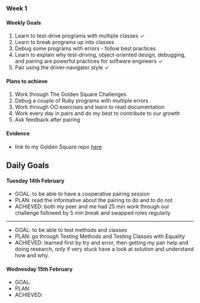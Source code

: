 ### Week 1

#### Weekly Goals

1. Learn to test-drive programs with multiple classes ✓
2. Learn to break programs up into classes
3. Debug some programs with errors - follow best practices 
3. Learn to explain why test-driving, object-oriented design, debugging, and pairing are powerful practices for software engineers ✓
4. Pair using the driver-navigator style ✓

#### Plans to achieve
1. Work through The Golden Square Challenges 
2. Debug a couple of Ruby programs with multiple errors
3. Work through OO exercises and learn to read documentation
4. Work every day in pairs and do my best to contribute to our growth
5. Ask feedback after pairing

#### Evidence
- link to my Golden Square repo [here](https://github.com/ValeSer/golden-square)

## Daily Goals

#### Tuesday 14th February
- GOAL: to be able to have a cooperative pairing session
- PLAN: read the informative about the pairing to do and to do not
- ACHIEVED: both my peer and me had 25 min work through our challenge followed by 5 min break and swapped roles regularly
-----
- GOAL: to be able to test methods and classes
- PLAN: go through Testing Methods and Testing Classes with Equality
- ACHIEVED: learned first by try and error, then getting my pair help and doing research, only if very stuck have a look at solution and understand how and why.

#### Wednesday 15th February
- GOAL:
- PLAN:
- ACHIEVED:

